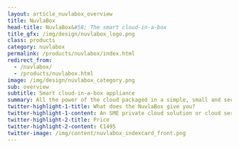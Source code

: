 ```yaml
---
layout: article_nuvlabox_overview
title: NuvlaBox
head-title: NuvlaBox&#58; The smart cloud-in-a-box
title_gfx: /img/design/nuvlabox_logo.png
class: products
category: nuvlabox
permalink: /products/nuvlabox/index.html
redirect_from:
  - /nuvlabox/
  - /products/nuvlabox.html
image: /img/design/nuvlabox_category.png
sub: overview
subtitle: Smart cloud-in-a-box appliance
summary: All the power of the cloud packaged in a simple, small and secure device.
twitter-highlight-1-title: What does the NuvlaBox give you?
twitter-highlight-1-content: An SME private cloud solution or cloud server.
twitter-highlight-2-title: Price
twitter-highlight-2-content: €1495
twitter-image: /img/content/nuvlabox_indexcard_front.png
---
```

